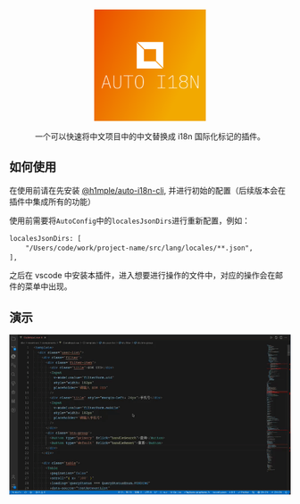 <br />

<p align="center">
<img src="./images/logo.svg" style="width:200px" />
</p>

<p align="center">
一个可以快速将中文项目中的中文替换成 i18n 国际化标记的插件。
</p>

## 如何使用

在使用前请在先安装 [@h1mple/auto-i18n-cli](https://github.com/baohangxing/auto-i18n/blob/main/packages/cli/README.md), 并进行初始的配置（后续版本会在插件中集成所有的功能）

使用前需要将`AutoConfig`中的`localesJsonDirs`进行重新配置，例如：

```txt
localesJsonDirs: [
    "/Users/code/work/project-name/src/lang/locales/**.json",
],
```

之后在 vscode 中安装本插件，进入想要进行操作的文件中，对应的操作会在邮件的菜单中出现。

## 演示

![example](./images/example.gif)
